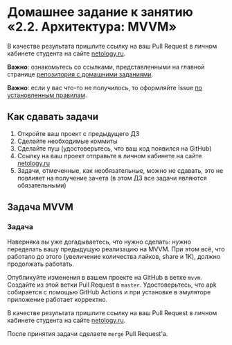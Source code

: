 # Домашнее задание к занятию «2.2. Архитектура: MVVM»

В качестве результата пришлите ссылку на ваш Pull Request в личном кабинете студента на сайте [netology.ru](https://netology.ru).

**Важно**: ознакомьтесь со ссылками, представленными на главной странице [репозитория с домашними заданиями](../README.md).

**Важно**: если у вас что-то не получилось, то оформляйте Issue [по установленным правилам](../report-requirements.md).

## Как сдавать задачи

1. Откройте ваш проект с предыдущего ДЗ
1. Сделайте необходимые коммиты
1. Сделайте пуш (удостоверьтесь, что ваш код появился на GitHub)
1. Ссылку на ваш проект отправьте в личном кабинете на сайте [netology.ru](https://netology.ru)
1. Задачи, отмеченные, как необязательные, можно не сдавать, это не повлияет на получение зачета (в этом ДЗ все задачи являются обязательными)

## Задача MVVM

### Задача

Наверняка вы уже догадываетесь, что нужно сделать: нужно переделать вашу предыдущую реализацию на MVVM. При этом всё, что работало до этого (увеличение количества лайков, share и 1K), должно продолжать работать.

Опубликуйте изменения в вашем проекте на GitHub в ветке `mvvm`. Создайте из этой ветки Pull Request в `master`. Удостоверьтесь, что apk собирается с помощью GitHub Actions и при установке в эмуляторе приложение работает корректно.

В качестве результата пришлите ссылку на ваш Pull Request в личном кабинете студента на сайте [netology.ru](https://netology.ru).

После принятия задачи сделаете `merge` Pull Request'а.
